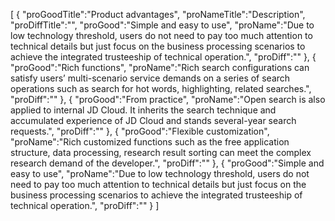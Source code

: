 [
	{
		"proGoodTitle":"Product advantages",
		"proNameTitle":"Description",
		"proDiffTitle":"",
		"proGood":"Simple and easy to use",
		"proName":"Due to low technology threshold, users do not need to pay too much attention to technical details but just focus on the business processing scenarios to achieve the integrated trusteeship of technical operation.",
		"proDiff":""
	},
	{
		"proGood":"Rich functions",
		"proName":"Rich search configurations can satisfy users’ multi-scenario service demands on a series of search operations such as search for hot words, highlighting, related searches.",
		"proDiff":""
	},
	{
		"proGood":"From practice",
		"proName":"Open search is also applied to internal JD Cloud. It inherits the search technique and accumulated experience of JD Cloud and stands several-year search requests.",
		"proDiff":""
	},
	{
		"proGood":"Flexible customization",
		"proName":"Rich customized functions such as the free application structure, data processing, research result sorting can meet the complex research demand of the developer.",
		"proDiff":""
	},
	{
		"proGood":"Simple and easy to use",
		"proName":"Due to low technology threshold, users do not need to pay too much attention to technical details but just focus on the business processing scenarios to achieve the integrated trusteeship of technical operation.",
		"proDiff":""
	}
]